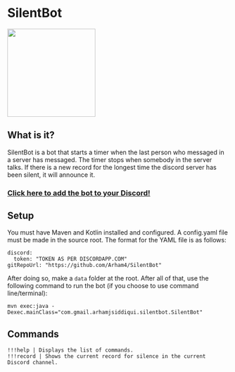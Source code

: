 # SilentBot
<p><img src="https://i.imgur.com/uEmGPsr.png" width="200" height="200" /></img></p>

## What is it?
SilentBot is a bot that starts a timer when the last person who messaged in a server has messaged. The timer stops when somebody in the server talks. If there is a new record for the longest time the discord server has been silent, it will announce it.

### [Click here to add the bot to your Discord!](https://tinyurl.com/AddSilentBot)

## Setup
You must have Maven and Kotlin installed and configured. A config.yaml file must be made in the source root. The format for the YAML file is as follows:
```
discord:
  token: "TOKEN AS PER DISCORDAPP.COM"
gitRepoUrl: "https://github.com/Arham4/SilentBot"
```
After doing so, make a `data` folder at the root. After all of that, use the following command to run the bot (if you choose to use command line/terminal):
```
mvn exec:java -Dexec.mainClass="com.gmail.arhamjsiddiqui.silentbot.SilentBot"
```

## Commands
```
!!!help | Displays the list of commands.
!!!record | Shows the current record for silence in the current Discord channel.
```
